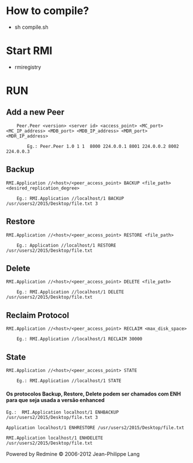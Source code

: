 # How to compile?
 
* sh compile.sh

# Start RMI

* rmiregistry

# RUN

## Add a new Peer

      	Peer.Peer <version> <server id> <access_point> <MC_port> <MC_IP_address> <MDB_port> <MDB_IP_address> <MDR_port> <MDR_IP_address>

         	Eg.: Peer.Peer 1.0 1 1  8000 224.0.0.1 8001 224.0.0.2 8002 224.0.0.3

## Backup

	RMI.Application //<host>/<peer_access_point> BACKUP <file_path> <desired_replication_degree>

		Eg.: RMI.Application //localhost/1 BACKUP /usr/users2/2015/Desktop/file.txt 3

## Restore

	RMI.Application //<host>/<peer_access_point> RESTORE <file_path>

		Eg.: Application //localhost/1 RESTORE /usr/users2/2015/Desktop/file.txt 

## Delete

	RMI.Application //<host>/<peer_access_point> DELETE <file_path>

		Eg.: RMI.Application //localhost/1 DELETE /usr/users2/2015/Desktop/file.txt

## Reclaim Protocol

	RMI.Application //<host>/<peer_access_point> RECLAIM <max_disk_space>

		Eg.: RMI.Application //localhost/1 RECLAIM 30000

## State

	RMI.Application //<host>/<peer_access_point> STATE

		Eg.: RMI.Application //localhost/1 STATE

  #### Os protocolos Backup, Restore, Delete podem ser chamados com ENH para que seja usada a versão enhanced

    Eg.:  RMI.Application localhost/1 ENHBACKUP /usr/users2/2015/Desktop/file.txt 3

	Application localhost/1 ENHRESTORE /usr/users2/2015/Desktop/file.txt 

	RMI.Application localhost/1 ENHDELETE /usr/users2/2015/Desktop/file.txt

Powered by Redmine © 2006-2012 Jean-Philippe Lang
